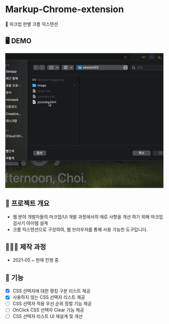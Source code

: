 # Markup-Chrome-extension

📃 마크업 판별 크롬 익스텐션

## 🖥 DEMO

<img src="./DEMO/DEMO_Markup.gif" />

## 📄 프로젝트 개요

- 웹 분야 개발자들의 마크업/UI 개발 과정에서의 애로 사항을 개선 하기 위해 마크업 검사기 아이템 설계
- 크롬 익스텐션으로 구성하여, 웹 브라우저를 통해 사용 가능한 도구입니다.

## 👨🏻‍💻 제작 과정

- 2021-05 ~ 현재 진행 중

## 🔨 기능

- [x] CSS 선택자에 대한 랭킹 구분 리스트 제공
- [x] 사용하지 않는 CSS 선택자 리스트 제공
- [ ] CSS 선택자 적용 우선 순위 정렬 기능 제공
- [ ] OnClick CSS 선택자 Clear 기능 제공
- [ ] CSS 선택자 리스트 UI 재설계 및 개선
